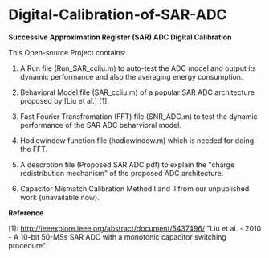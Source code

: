 # Digital-Calibration-of-SAR-ADC
**Successive Approximation Register (SAR) ADC Digital Calibration**

This Open-source Project contains:

1. A Run file (Run_SAR_ccliu.m) to auto-test the ADC model and output its dynamic performance and also the averaging energy consumption.

2. Behavioral Model file (SAR_ccliu.m) of a popular SAR ADC architecture proposed by [Liu et al.] [1].

3. Fast Fourier Transfromation (FFT) file (SNR_ADC.m) to test the dynamic performance of the SAR ADC beharvioral model.

4. Hodiewindow function file (hodiewindow.m) which is needed for doing the FFT.

5. A descrption file (Proposed SAR ADC.pdf) to explain the "charge redistribution mechanism" of the proposed ADC architecture.

6. Capacitor Mismatch Calibration Method I and II from our unpublished work (unavailable now).

**Reference**

[1]: <http://ieeexplore.ieee.org/abstract/document/5437496/> "Liu et al. - 2010 - A 10-bit 50-MSs SAR ADC with a monotonic capacitor switching procedure".

